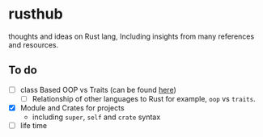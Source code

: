 # rusthub
thoughts and ideas on Rust lang, Including insights from many references and resources.


## To do
- [ ] class Based OOP vs Traits (can be found [here](https://www.youtube.com/watch?v=m_phdVlkr6U&t=158s))
    - [ ] Relationship of other languages to Rust for example, `oop` vs `traits`.
- [x]  Module and Crates for projects
    - including `super`, `self` and `crate` syntax
- [ ] life time
